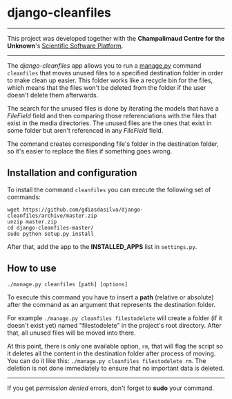 # django-cleanfiles

***
This project was developed together with the **Champalimaud Centre for the Unknown**'s <a href="http://neuro.fchampalimaud.org/en/research/platforms/staff/Scientific%20Software/" target="_blank">Scientific Software Platform</a>.





***

The *django-cleanfiles* app allows you to run a <a href="https://docs.djangoproject.com/en/dev/howto/custom-management-commands/" target="_blank">manage.py</a> command `cleanfiles` that moves unused files to a specified destination folder in order to make clean up easier. This folder works like a recycle bin for the files, which means that the files won't be deleted from the folder if the user doesn't delete them afterwards.

The search for the unused files is done by iterating the models that have a *FileField* field and then comparing those referenciations with the files that exist in the media directories. The unused files are the ones that exist in some folder but aren't referenced in any *FileField* field.

The command creates corresponding file's folder in the destination folder, so it's easier to replace the files if something goes wrong. 

## Installation and configuration

To install the command `cleanfiles` you can execute the following set of commands:

    wget https://github.com/gdiasdasilva/django-cleanfiles/archive/master.zip
    unzip master.zip
    cd django-cleanfiles-master/
    sudo python setup.py install

After that, add the app to the **INSTALLED_APPS** list in `settings.py`.

## How to use

`./manage.py cleanfiles [path] [options]`

To execute this command you have to insert a **path** (relative or absolute) after the command as an argument that represents the destination folder.

For example `./manage.py cleanfiles filestodelete` will create a folder (if it doesn't exist yet) named "filestodelete" in the project's root directory. After that, all unused files will be moved into there.

At this point, there is only one available option, `rm`, that will flag the script so it deletes all the content in the destination folder after process of moving. You can do it like this: `./manage.py cleanfiles filestodelete rm`. The deletion is not done immediately to ensure that no important data is deleted.

---

If you get *permission denied* errors, don't forget to **sudo** your command.
